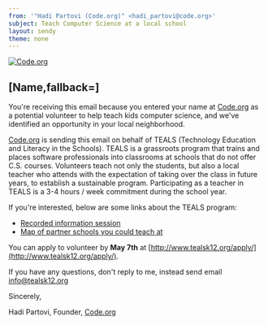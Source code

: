 ```yaml
---
from: '"Hadi Partovi (Code.org)" <hadi_partovi@code.org>'
subject: Teach Computer Science at a local school
layout: sendy
theme: none
---
```

[![Code.org](/images/fit-48/logo.png)](/)

## [Name,fallback=]

You're receiving this email because you entered your name at [Code.org](http://code.org/) as a potential volunteer to help teach kids computer science, and we've identified an opportunity in your local neighborhood.

[Code.org](http://code.org/) is sending this email on behalf of TEALS (Technology Education and Literacy in the Schools). TEALS is a grassroots program that trains and places software professionals into classrooms at schools that do not offer C.S. courses. Volunteers teach not only the students, but also a local teacher who attends with the expectation of taking over the class in future years, to establish a sustainable program. Participating as a teacher in TEALS is a 3-4 hours / week commitment during the school year.

If you're interested, below are some links about the TEALS program:

- [Recorded information session](http://www.tealsk12.org/volunteers/informational/)
- [Map of partner schools you could teach at](http://tealsk12.org/schooldisplay/schools-viewonly-maponly.php)

You can apply to volunteer by **May 7th** at [http://www.tealsk12.org/apply/](http://www.tealsk12.org/apply/).

If you have any questions, don't reply to me, instead send email [info@tealsk12.org](mailto:info@tealsk12.org)

Sincerely,

Hadi Partovi,
Founder, [Code.org](http://code.org/)
